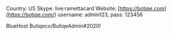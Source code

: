 Country: US
Skype: live:ramettacard
Website: [https://botiqe.com](https://botiqe.com/)
username: admin123, pass: 123456

BlueHost
Butiqeco/ButiqeAdmin#2020!
